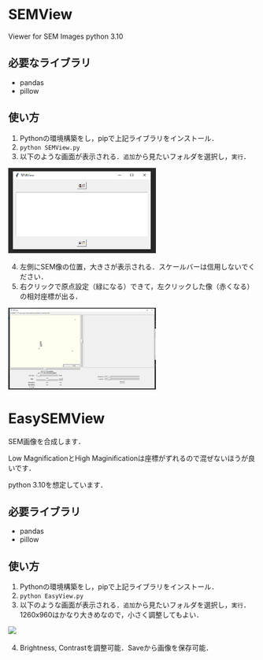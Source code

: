 # SEMView
Viewer for SEM Images
python 3.10

## 必要なライブラリ
* pandas
* pillow

## 使い方
1. Pythonの環境構築をし，pipで上記ライブラリをインストール．
2. `python SEMView.py`
3. 以下のような画面が表示される．`追加`から見たいフォルダを選択し，`実行`．

<img src="img.png" width="300">

4. 左側にSEM像の位置，大きさが表示される．スケールバーは信用しないでください．
5. 右クリックで原点設定（緑になる）できて，左クリックした像（赤くなる）の相対座標が出る．
<img src="img_1.png" width="300">

# EasySEMView
SEM画像を合成します．

Low MagnificationとHigh Maginificationは座標がずれるので混ぜないほうが良いです．

python 3.10を想定しています．

## 必要ライブラリ
* pandas
* pillow

## 使い方
1. Pythonの環境構築をし，pipで上記ライブラリをインストール．
2.  `python EasyView.py`
3. 以下のような画面が表示される．`追加`から見たいフォルダを選択し，`実行`．1260x960はかなり大きめなので，小さく調整してもよい．

<img src="https://user-images.githubusercontent.com/92524649/198938610-f91ba836-42cd-4889-9019-450d69432286.png" width="300">

4. Brightness, Contrastを調整可能．Saveから画像を保存可能．
